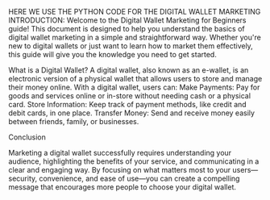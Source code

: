 HERE WE USE THE PYTHON CODE FOR THE DIGITAL WALLET MARKETING
INTRODUCTION:
Welcome to the Digital Wallet Marketing for Beginners guide! This document is designed to help you understand the basics of digital wallet marketing in a simple and straightforward way. Whether you're new to digital wallets or just want to learn how to market them effectively, this guide will give you the knowledge you need to get started.

What is a Digital Wallet?
A digital wallet, also known as an e-wallet, is an electronic version of a physical wallet that allows users to store and manage their money online. With a digital wallet, users can:
Make Payments: Pay for goods and services online or in-store without needing cash or a physical card.
Store Information: Keep track of payment methods, like credit and debit cards, in one place.
Transfer Money: Send and receive money easily between friends, family, or businesses.

Conclusion

Marketing a digital wallet successfully requires understanding your audience, highlighting the benefits of your service, and communicating in a clear and engaging way. By focusing on what matters most to your users—security, convenience, and ease of use—you can create a compelling message that encourages more people to choose your digital wallet.


